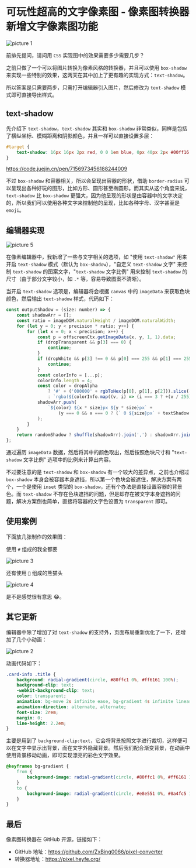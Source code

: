 # 可玩性超高的文字像素图 - 像素图转换器新增文字像素图功能

![picture 1](https://stg.heyfe.org/images/blog-text-shadow-pixel-image-8.png)

前排先提问，请问用 `CSS` 实现图中的效果需要多少需要几步？

之前只做了一个可以将图片转换为像素风格的转换器，并且可以使用 `box-shadow` 来实现一些特别的效果，这两天在其中加上了更有趣的实现方式：`text-shadow`。

所以答案是只需要两步，只需打开编辑器引入图片，然后修改为 `text-shadow` 模式即可直接导出样式。

## text-shadow

先介绍下 `text-shadow`，`text-shadow` 其实和 `box-shadow` 非常类似，同样是包括了横纵坐标、模糊距离和阴影颜色，并且一样可以直接设置多层：

```css
#target {
    text-shadow: 16px 16px 2px red, 0 0 1em blue, 0px 40px 2px #00ff16;
}
```

https://code.juejin.cn/pen/7156973456188244009

不过 `box-shadow` 和容器相关，所以会呈现出容器的形状，借助 `border-radius` 可以呈现出各种好玩的图形，比如方形、圆形甚至椭圆形。而其实从这个角度来说，`text-shadow` 比 `box-shadow` 更强大，因为他呈现的形状是由容器中的文字决定的，所以我们可以使用各种文字来控制他的呈现，比如各种字母、汉字甚至是 `emoji`。

## 编辑器实现

![picture 5](https://stg.heyfe.org/images/blog-text-shadow-pixel-image-18.png)

在像素编辑器中，我新增了一些与文字相关的选项，如 "使用 `text-shadow"` 用来开启 `text-shadow` 模式（默认为 `box-shadow`），"自定义 `text-shadow` 文字" 来控制 `text-shadow` 的图案文字，"`text-shadow` 文字比例" 用来控制 `text-shadow` 的尺寸（由于部分文字较小，如 `.*` 等，容易导致图案不清晰）。

当开启 `text-shadow` 选项是，编辑器将会根据 `canvas` 中的 `imageData` 来获取色块颜色，然后输出 `text-shadow` 样式，代码如下：

```js
const outputShadow = (size: number) => {
    const shadowArr = [];
    const ratio = imageDOM.naturalHeight / imageDOM.naturalWidth;
    for (let y = 0; y < precision * ratio; y++) {
        for (let x = 0; x < precision; x++) {
            const p = offscreenCtx.getImageData(x, y, 1, 1).data;
            if (dropTransparent && p[3] === 0) {
                continue;
            }
            if (dropWhite && p[3] !== 0 && p[0] === 255 && p[1] === 255 && p[2] === 255) {
                continue;
            }
            const colorInfo = [...p];
            colorInfo.length = 4;
            const color = dropAlpha
                ? '#' + ('000000' + rgbToHex(p[0], p[1], p[2])).slice(-6)
                : `rgba(${colorInfo.map((v, i) => (i === 3 ? +(v / 255).toFixed(3) : v)).join(',')})`;
            shadowArr.push(
                `${color} ${x * size}px ${y * size}px` +
                    (y === 0 && x === 0 ? (` 0 ${size}px` + textShadow ? '' : ` inset`) : '')
            );
        }
    }
    return randomShadow ? shuffle(shadowArr).join(',') : shadowArr.join(',');
};
```

通过遍历 `imageData` 数据，然后将其中的颜色取出，然后按照色块尺寸和 "`text-shadow` 文字比例" 选项中的比例来计算出内容。

不过要注意的是 `text-shadow` 和 `box-shadow` 有一个较大的差异点，之前也介绍过 `box-shadow` 本身会被容器本身遮挡，所以第一个色块会被遮住，解决方案有两个，一个是使用 `inset` 类型的 `box-shadow`，还有个办法是直接设置容器的背景色。而 `text-shadow` 不存在色块遮挡的问题，但是却存在被文字本身遮挡的问题，解决方案倒也简单，直接将容器的文字色设置为 `transparent` 即可。

## 使用案例

下面放几张制作的效果图：

使用 `#` 组成的我全都要

![picture 3](https://stg.heyfe.org/images/blog-text-shadow-pixel-image-59.png)

还有使用 `💩` 组成的熊猫头

![picture 4](https://stg.heyfe.org/images/blog-text-shadow-pixel-image-39.png)

是不是感觉很有意思 😂。

## 其它更新

编辑器中除了增加了对 `text-shadow` 的支持外，页面布局重新优化了一下，还增加了几个小动画：

![picture 2](https://stg.heyfe.org/images/blog-text-shadow-pixel-image-19.gif)

动画代码如下：

```css
.card-info .title {
    background: radial-gradient(circle, #80ffc1 0%, #ff6161 100%);
    background-clip: text;
    -webkit-background-clip: text;
    color: transparent;
    animation: bg-move 2s infinite ease, bg-gradient 4s infinite linear;
    animation-direction: alternate, alternate;
    font-size: 2rem;
    margin: 0;
    line-height: 2.2em;
}
```

主要是用到了 `background-clip:text`，它会将背景按照文字进行裁切，这样便可以在文字中显示出背景，而在文字外隐藏背景。然后我们配合渐变背景，在动画中使用背景移动动画，即可实现漂亮的彩色文字效果。

```css
@keyframes bg-gradient {
    from {
        background-image: radial-gradient(circle, #80ffc1 0%, #ff6161 100%);
    }
    to {
        background-image: radial-gradient(circle, #e8e551 0%, #8a4fc5 100%);
    }
}
```

## 最后

像素图转换器在 GitHub 开源，链接如下：

-   GitHub 地址：https://github.com/ZxBing0066/pixel-converter
-   转换器地址：https://pixel.heyfe.org/
